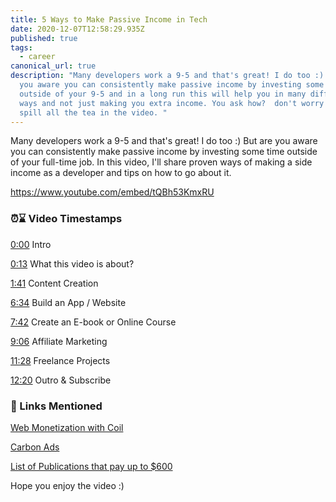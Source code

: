 ```yaml
---
title: 5 Ways to Make Passive Income in Tech
date: 2020-12-07T12:58:29.935Z
published: true
tags:
  - career
canonical_url: true
description: "Many developers work a 9-5 and that's great! I do too :) But are
  you aware you can consistently make passive income by investing some time
  outside of your 9-5 and in a long run this will help you in many different
  ways and not just making you extra income. You ask how?  don't worry I'll
  spill all the tea in the video. "
---
```

Many developers work a 9-5 and that's great! I do too :) But are you aware you can consistently make passive income by investing some time outside of your full-time job. In this video, I'll share proven ways of making a side income as a developer and tips on how to go about it.

https://www.youtube.com/embed/tQBh53KmxRU



### ⏰⌛️ Video Timestamps 

[0:00](https://www.youtube.com/watch?v=tQBh53KmxRU&t=0s) Intro [](https://www.youtube.com/watch?v=tQBh53KmxRU&t=13s)

[0:13](https://www.youtube.com/watch?v=tQBh53KmxRU&t=13s) What this video is about? 

[1:41](https://www.youtube.com/watch?v=tQBh53KmxRU&t=101s) Content Creation 

[6:34](https://www.youtube.com/watch?v=tQBh53KmxRU&t=394s) Build an App / Website 

[7:42](https://www.youtube.com/watch?v=tQBh53KmxRU&t=462s) Create an E-book or Online Course 

[9:06](https://www.youtube.com/watch?v=tQBh53KmxRU&t=546s) Affiliate Marketing [](https://www.youtube.com/watch?v=tQBh53KmxRU&t=688s)

[11:28](https://www.youtube.com/watch?v=tQBh53KmxRU&t=688s) Freelance Projects [](https://www.youtube.com/watch?v=tQBh53KmxRU&t=740s)

[12:20](https://www.youtube.com/watch?v=tQBh53KmxRU&t=740s) Outro & Subscribe 



### 🔗 Links Mentioned 

[Web Monetization with Coil](https://coil.com) [](https://www.youtube.com/redirect?q=https%3A%2F%2Fcoil.com&v=tQBh53KmxRU&redir_token=QUFFLUhqbnhfd3BPZC01a25wWTdRU1BvVWVrYVVLellrZ3xBQ3Jtc0tua2RhRGV3T3FZU2lPZEJ2MG1kY0ttMDlWUG1wV0k3dVEyYkZZLWltcnhuYUd2N3lTZ2hNLWw5Qi1kM2lGR0JmYXpLLWppRVZFZ0ZiS1o4b0hhZXVieXBwRk5SRVRpXzBjdnlkQ2dCU2h3V0dxYXJITQ%3D%3D&event=video_description)

[Carbon Ads](https://www.carbonads.net/) [](https://www.youtube.com/redirect?q=https%3A%2F%2Fwww.carbonads.net%2F&v=tQBh53KmxRU&redir_token=QUFFLUhqbEEwcG1WZTdSaDV2NHUxc01DWGtxV3dlcUswUXxBQ3Jtc0tueHNBQ0FZdUhmelMxbE9zMWd6RG1KUjd6LW5waHlfQWZ0REF2d2YxNVFjdk5OS0JhNGZtdm1kRWFVTUNUQ3dGNE1fNi1obVA0NnQ0QlVJTTNTWXlTanFaRVo3aWhwUE9ud2dycUg1R1hncUNnZEhLWQ%3D%3D&event=video_description)

[List of Publications that pay up to $600](https://talk.hyvor.com/blog/write-for-get-paid-for-developers/) 

Hope you enjoy the video :)